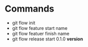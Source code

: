 # Commands #
- git flow init
- git flow feature start name
- git flow featuer finish name
-  git flow release start 0.1.0 **version**